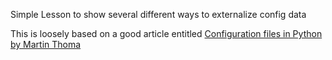 Simple Lesson to show several different ways to externalize config data

This is loosely based on a good article entitled [Configuration files in Python by Martin Thoma](
https://martin-thoma.com/configuration-files-in-python/)